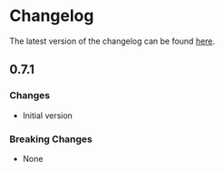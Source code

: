 # Changelog

The latest version of the changelog can be found [here](/Azure/bicep-registry-modules/blob/main/avm/res/relay/namespace/CHANGELOG.md).

## 0.7.1

### Changes

- Initial version

### Breaking Changes

- None
